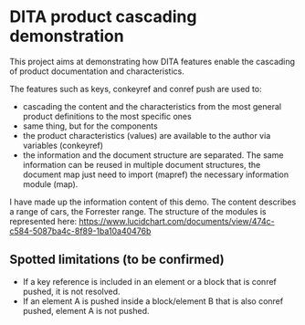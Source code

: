 DITA product cascading demonstration
======================

This project aims at demonstrating how DITA features enable the cascading of product documentation and characteristics.

The features such as keys, conkeyref and conref push are used to:

* cascading the content and the characteristics from the most general product definitions to the most specific ones
* same thing, but for the components
* the product characteristics (values) are available to the author via variables (conkeyref)
* the information and the document structure are separated. The same information can be reused in multiple document structures, the document map just need to import (mapref) the necessary information module (map).
  
I have made up the information content of this demo. The content describes a range of cars, the Forrester range. The structure of the modules is represented here: https://www.lucidchart.com/documents/view/474c-c584-5087ba4c-8f89-1ba10a40476b
  
## Spotted limitations (to be confirmed)

* If a key reference is included in an element or a block that is conref pushed, it is not resolved.
* If an element A is pushed inside a block/element B that is also conref pushed, element A is not pushed.

 
